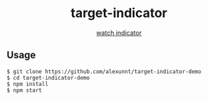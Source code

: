 <div align="center">
  <h1>target-indicator</h1>
   <a href="http://target-indicator-demo.surge.sh/">watch indicator</a>
</div>

## Usage

```
$ git clone https://github.com/alexunnt/target-indicator-demo
$ cd target-indicator-demo
$ npm install
$ npm start
```
